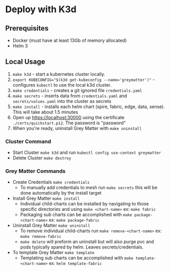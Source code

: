 # Deploy with K3d

## Prerequisites

- Docker (must have at least 13Gb of memory allocated)
- Helm 3

## Local Usage

1. `make k3d` - start a kubernetes cluster locally.
2. `export KUBECONFIG="$(k3d get-kubeconfig --name='greymatter')"` - configures `kubectl` to use the local k3d cluster.
3. `make credentials` - creates a git ignored file `credentials.yaml`
4. `make secrets` - inserts data from `credentials.yaml` and `secrets/values.yaml` into the cluster as secrets
5. `make install` - installs each helm chart (spire, fabric, edge, data, sense). This will take about 1.5 minutes
6. Open up <https://localhost:30000> using the certificate `./certs/quickstart.p12`. The password is "password"
7. When you're ready, uninstall Grey Matter with `make uninstall`


### Cluster Command

- Start Cluster `make k3d` and run `kubectl config use-context greymatter`
- Delete Cluster `make destroy`

### Grey Matter Commands

- Create Credentials `make credentials`
  - To manually add credentials to mesh run `make secrets` this will be done automatically by the install target
- Install Grey Matter `make install`
  - Individual child-charts can be installed by navigating to those specific directories and using `make <chart-name>` ex: `make fabric`
  - Packaging sub charts can be accomplished with `make package-<chart-name>` ex: `make package-fabric`
- Uninstall Grey Matter `make uninstall`
  - To remove individual child-charts run `make remove-<chart-name>` ex: `make remove-fabric`
  - `make delete` will preform an uninstall but will also purge pvc and pods typically spared by helm.  Leaves secrets/credentials.
- To template Grey Matter `make template`
  - Templating sub charts can be accomplished with `make template-<chart-name>` ex: `helm template-fabric`
